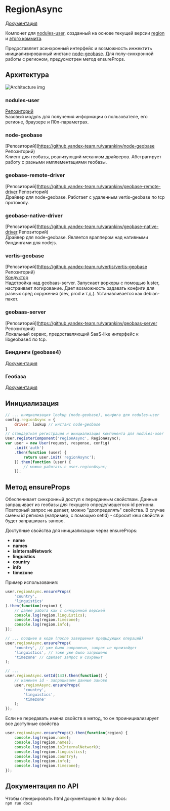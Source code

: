 # RegionAsync

[Документация](https://github.yandex-team.ru/pages/market/user-region-async/index.html)

Компонет для [nodules-user](https://github.yandex-team.ru/nodules/user), созданный на основе текущей версии [region](https://github.yandex-team.ru/nodules/user/blob/master/components/region.js) и [этого коммита](https://github.yandex-team.ru/nodules/user/commit/4f896b698528ff9798dee29aa28a0c53c25de74c).

Предоставляет асинхронный интерфейс и возможность инжектить инициализированный инстанс [node-geobase](https://github.yandex-team.ru/varankinv/node-geobase). Для полу-синхронной работы с регионом, предусмотрен метод ensureProps.

## Архитектура
![Architecture img](img/architecture.png)

### nodules-user
[Репозиторий](https://github.yandex-team.ru/nodules/user)  
Базовый модуль для получения информации о пользователе, его регионе, браузере и l10n-параметрах.

### node-geobase
[Репозиторий](https://github.yandex-team.ru/varankinv/node-geobase Репозиторий)  
Клиент для геобазы, реализующий механизм драйверов. Абстрагирует работу с разными имплементациями геобазы.

### geobase-remote-driver
[Репозиторий](https://github.yandex-team.ru/varankinv/geobase-remote-driver Репозиторий)  
Драйвер для node-geobase. Работает с удаленным vertis-geobase по tcp протоколу.

### geobase-native-driver
[Репозиторий](https://github.yandex-team.ru/varankinv/geobase-native-driver Репозиторий)  
Драйвер для node-geobase. Является враппером над нативными биндингами для nodejs.

### vertis-geobase
[Репозиторий](https://github.yandex-team.ru/vertis/vertis-geobase Репозиторий)  
[Кондуктор](https://c.yandex-team.ru/packages/yandex-vertis-geobase)  
Надстройка над geobaas-server. Запускает воркеры с помощью luster, настраивает логирование. Дает возможность задавать конфиги для разных сред окружения (dev, prod и т.д.). Устанавливается как debian-пакет.

### geobaas-server
[Репозиторий](https://github.yandex-team.ru/varankinv/geobaas-server Репозиторий)  
Локальный сервис, предоставляющий SaaS-like интерфейс к libgeobase4 по tcp.

### Биндинги (geobase4)
[Документация](https://doc.yandex-team.ru/face/libgeobase/concepts/interfaces-nodejs.xml)

### Геобаза
[Документация](https://doc.yandex-team.ru/face/libgeobase/concepts/about.xml)

## Инициализация
```javascript
// ... инициализация lookup (node-geobase), конфига для nodules-user
config.regionAsync = {
    driver: lookup // инстанс node-geobase
}
// стандартная регистрация и инициализация компонента для nodules-user
User.registerComponent('regionAsync', RegionAsync);
var user = new User(request, response, config)
    .init('auth')
    .then(function (user) {
        return user.init('regionAsync');
    }).then(function (user) {
        // можно работать с user.regionAsync;
    });
```

## Метод ensureProps
Обеспечивает синхронный доступ к переданным свойствам. Данные запрашивает из геобазы для текущего определившегося id региона. Повторный запрос не делает, можно "доопределять" свойства. В случае смены id региона (например, с помощью setId) - сбросит кеш свойств и будет запрашивать заново.

Доступные свойства для инициализации через ensureProps:
- **name**
- **names**
- **isInternalNetwork**
- **linguistics**
- **country**
- **info**
- **timezone**

Пример использования:
```javascript
user.regionAsync.ensureProps(
    'country',
    'linguistics'
).then(function(region) {
    // далее работа как с синхронной версией
    console.log(region.linguistics);
    console.log(region.timezone);
    console.log(region.info);
});

// ... позднее в коде (после завершения предыдующих операций)
user.regionAsync.ensureProps(
    'country', // уже было запрошено, запрос не произойдет
    'linguistics', // тоже уже было запрошено
    'timezone' // сделает запрос и сохранит
);

// ... 
user.regionAsync.setId(143).then(function() {
    // изменен id - запрашиваем данные заново
    user.regionAsync.ensureProps(
        'country',
        'linguistics',
        'timezone'
    );
});
```
Если не передавать имена свойств в метод, то он проинициализирует все доступные свойства
```javascript
user.regionAsync.ensureProps().then(function(region) {
    console.log(region.name);
    console.log(region.names);
    console.log(region.isInternalNetwork);
    console.log(region.linguistics);
    console.log(region.country);
    console.log(region.info);
    console.log(region.timezone);
});
```

## Документация по API
Чтобы сгенерировать html документацию в папку docs:  
```npm run docs```
